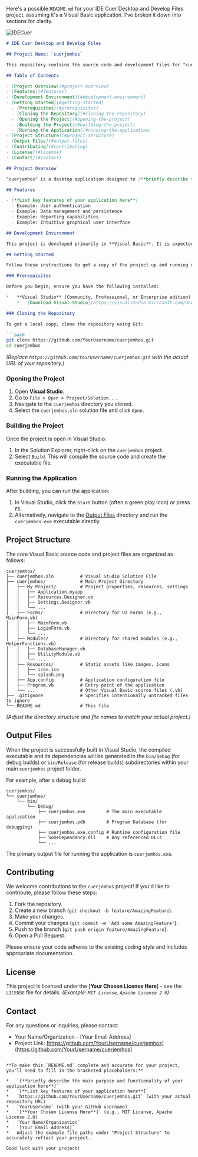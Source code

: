 Here's a possible `README.md` for your IDE Cuer Desktop and Develop Files project, assuming it's a Visual Basic application. I've broken it down into sections for clarity.

![IDECuer](./images/logon.png)
```markdown
# IDE Cuer Desktop and Develop Files

## Project Name: `cuerjemhos`

This repository contains the source code and development files for "cuerjemhos", a desktop application developed using Visual Basic.

## Table of Contents

- [Project Overview](#project-overview)
- [Features](#features)
- [Development Environment](#development-environment)
- [Getting Started](#getting-started)
  - [Prerequisites](#prerequisites)
  - [Cloning the Repository](#cloning-the-repository)
  - [Opening the Project](#opening-the-project)
  - [Building the Project](#building-the-project)
  - [Running the Application](#running-the-application)
- [Project Structure](#project-structure)
- [Output Files](#output-files)
- [Contributing](#contributing)
- [License](#license)
- [Contact](#contact)

## Project Overview

"cuerjemhos" is a desktop application designed to [**briefly describe the main purpose and functionality of your application here**]. It leverages the power of Visual Basic to provide a robust and user-friendly experience on Windows platforms.

## Features

- [**List key features of your application here**]
  - Example: User authentication
  - Example: Data management and persistence
  - Example: Reporting capabilities
  - Example: Intuitive graphical user interface

## Development Environment

This project is developed primarily in **Visual Basic**. It is expected to be opened and built using an Integrated Development Environment (IDE) that supports Visual Basic .NET projects, such as **Visual Studio**.

## Getting Started

Follow these instructions to get a copy of the project up and running on your local machine for development and testing purposes.

### Prerequisites

Before you begin, ensure you have the following installed:

*   **Visual Studio** (Community, Professional, or Enterprise edition) with the ".NET desktop development" workload selected. This includes the necessary Visual Basic compilers and tools.
    *   [Download Visual Studio](https://visualstudio.microsoft.com/downloads/)

### Cloning the Repository

To get a local copy, clone the repository using Git:

```bash
git clone https://github.com/YourUsername/cuerjemhos.git
cd cuerjemhos
```

*(Replace `https://github.com/YourUsername/cuerjemhos.git` with the actual URL of your repository.)*

### Opening the Project

1.  Open **Visual Studio**.
2.  Go to `File > Open > Project/Solution...`.
3.  Navigate to the `cuerjemhos` directory you cloned.
4.  Select the `cuerjemhos.sln` solution file and click `Open`.

### Building the Project

Once the project is open in Visual Studio:

1.  In the Solution Explorer, right-click on the `cuerjemhos` project.
2.  Select `Build`. This will compile the source code and create the executable file.

### Running the Application

After building, you can run the application:

1.  In Visual Studio, click the `Start` button (often a green play icon) or press `F5`.
2.  Alternatively, navigate to the [Output Files](#output-files) directory and run the `cuerjemhos.exe` executable directly.

## Project Structure

The core Visual Basic source code and project files are organized as follows:

```
cuerjemhos/
├── cuerjemhos.sln          # Visual Studio Solution File
├── cuerjemhos/             # Main Project Directory
│   ├── My Project/         # Project properties, resources, settings
│   │   ├── Application.myapp
│   │   ├── Resources.Designer.vb
│   │   ├── Settings.Designer.vb
│   │   └── ...
│   ├── Forms/              # Directory for UI Forms (e.g., MainForm.vb)
│   │   ├── MainForm.vb
│   │   ├── LoginForm.vb
│   │   └── ...
│   ├── Modules/            # Directory for shared modules (e.g., HelperFunctions.vb)
│   │   ├── DatabaseManager.vb
│   │   ├── UtilityModule.vb
│   │   └── ...
│   ├── Resources/          # Static assets like images, icons
│   │   ├── icon.ico
│   │   └── splash.png
│   ├── App.config          # Application configuration file
│   ├── Program.vb          # Entry point of the application
│   └── ...                 # Other Visual Basic source files (.vb)
├── .gitignore              # Specifies intentionally untracked files to ignore
└── README.md               # This file
```
*(Adjust the directory structure and file names to match your actual project.)*

## Output Files

When the project is successfully built in Visual Studio, the compiled executable and its dependencies will be generated in the `bin/Debug` (for debug builds) or `bin/Release` (for release builds) subdirectories within your main `cuerjemhos` project folder.

For example, after a debug build:

```
cuerjemhos/
└── cuerjemhos/
    └── bin/
        └── Debug/
            ├── cuerjemhos.exe        # The main executable application
            ├── cuerjemhos.pdb        # Program Database (for debugging)
            ├── cuerjemhos.exe.config # Runtime configuration file
            ├── SomeDependency.dll    # Any referenced DLLs
            └── ...
```

The primary output file for running the application is `cuerjemhos.exe`.

## Contributing

We welcome contributions to the `cuerjemhos` project! If you'd like to contribute, please follow these steps:

1.  Fork the repository.
2.  Create a new branch (`git checkout -b feature/AmazingFeature`).
3.  Make your changes.
4.  Commit your changes (`git commit -m 'Add some AmazingFeature'`).
5.  Push to the branch (`git push origin feature/AmazingFeature`).
6.  Open a Pull Request.

Please ensure your code adheres to the existing coding style and includes appropriate documentation.

## License

This project is licensed under the [**Your Chosen License Here**] - see the `LICENSE` file for details.
*(Example: `MIT License`, `Apache License 2.0`)*

## Contact

For any questions or inquiries, please contact:

*   Your Name/Organization - [Your Email Address]
*   Project Link: [https://github.com/YourUsername/cuerjemhos](https://github.com/YourUsername/cuerjemhos)
```

**To make this `README.md` complete and accurate for your project, you'll need to fill in the bracketed placeholders:**

*   `[**briefly describe the main purpose and functionality of your application here**]`
*   `[**List key features of your application here**]`
*   `https://github.com/YourUsername/cuerjemhos.git` (with your actual repository URL)
*   `YourUsername` (with your GitHub username)
*   `[**Your Chosen License Here**]` (e.g., MIT License, Apache License 2.0)
*   `Your Name/Organization`
*   `[Your Email Address]`
*   Adjust the example file paths under "Project Structure" to accurately reflect your project.

Good luck with your project!